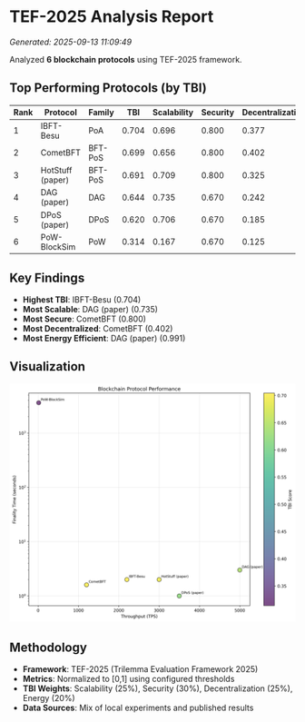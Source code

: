 # TEF-2025 Analysis Report

*Generated: 2025-09-13 11:09:49*

Analyzed **6 blockchain protocols** using TEF-2025 framework.

## Top Performing Protocols (by TBI)

| Rank | Protocol | Family | TBI | Scalability | Security | Decentralization | Energy |
|------|----------|--------|-----|-------------|----------|------------------|--------|
| 1 | IBFT-Besu | PoA | 0.704 | 0.696 | 0.800 | 0.377 | 0.981 |
| 2 | CometBFT | BFT-PoS | 0.699 | 0.656 | 0.800 | 0.402 | 0.971 |
| 3 | HotStuff (paper) | BFT-PoS | 0.691 | 0.709 | 0.800 | 0.325 | 0.961 |
| 4 | DAG (paper) | DAG | 0.644 | 0.735 | 0.670 | 0.242 | 0.991 |
| 5 | DPoS (paper) | DPoS | 0.620 | 0.706 | 0.670 | 0.185 | 0.981 |
| 6 | PoW-BlockSim | PoW | 0.314 | 0.167 | 0.670 | 0.125 | 0.200 |

## Key Findings

- **Highest TBI**: IBFT-Besu (0.704)
- **Most Scalable**: DAG (paper) (0.735)
- **Most Secure**: CometBFT (0.800)
- **Most Decentralized**: CometBFT (0.402)
- **Most Energy Efficient**: DAG (paper) (0.991)

## Visualization

![Performance Analysis](scatter_tps_finality.png)

## Methodology

- **Framework**: TEF-2025 (Trilemma Evaluation Framework 2025)
- **Metrics**: Normalized to [0,1] using configured thresholds
- **TBI Weights**: Scalability (25%), Security (30%), Decentralization (25%), Energy (20%)
- **Data Sources**: Mix of local experiments and published results
